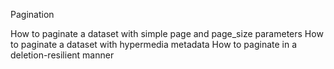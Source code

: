 Pagination


How to paginate a dataset with simple page and page_size parameters
How to paginate a dataset with hypermedia metadata
How to paginate in a deletion-resilient manner

